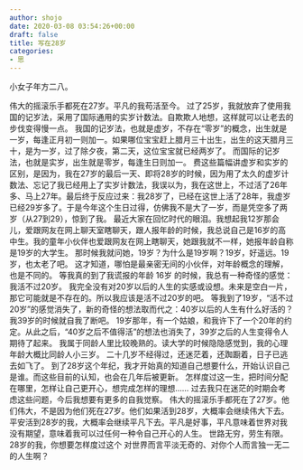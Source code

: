 ```yaml
---
author: shojo
date: 2020-03-08 03:54:26+00:00
draft: false
title: 写在28岁
categories:
- 思
---
```


小女子年方二八。

伟大的摇滚乐手都死在27岁。平凡的我苟活至今。
过了25岁，我就放弃了使用我国的记岁法，采用了国际通用的实岁计数法。自欺欺人地想，这样就可以让老去的步伐变得慢一点。
我国的记岁法，也就是虚岁，不存在“零岁”的概念，出生就是一岁，每逢正月初一则加一。如果哪位宝宝赶上腊月三十出生，出生的这天腊月三十，是为一岁，过了除夕夜，第二天，这位宝宝就已经两岁了。
而国际的记岁法，也就是实岁，出生就是零岁，每逢生日则加一。
费这些篇幅讲虚岁和实岁的区别，是因为，我在27岁的最后一天、即将28岁的时候，因为用了太久的虚岁计数法、忘记了我已经用上了实岁计数法，我误以为，我在这世上，不过活了26年多、马上27年。最后终于反应过来：我28岁了，已经在这世上活了28年，我虚岁已经29岁多了。于是今年这个生日过得，仿佛我不是大了一岁，而是凭空多了两岁（从27到29），惊到了我。
最近大家在回忆时代的眼泪。我想起我12岁那会儿，爱跟网友在网上聊天室瞎聊天，跟人报年龄的时候，我总说自己是16岁的高中生。我的童年小伙伴也爱跟网友在网上瞎聊天，她跟我就不一样，她报年龄自称是19岁的大学生。
那时候我就问她，19岁？为什么是19岁啊？19岁，好遥远。19岁，也太老了吧。
这才知道，哪怕是最亲密无间的小伙伴，对年龄概念的理解，也是不同的。
等我真的到了我谎报的年龄 16岁 的时候，我总有一种奇怪的感觉：我活不过20岁。
我完全没有对20岁以后的人生的实感或设想。未来是空白一片，那它可能就是不存在的。所以我应该是活不过20岁的吧。
等我到了19岁，“活不过20岁”的感觉消失了，新的奇怪的想法取而代之：40岁以后的人生有什么好活的？我39岁的时候就自我了断吧。
19岁那年，有一个姑娘，和我许下了一个20年的约定。从此之后，“40岁之后不值得活”的想法也消失了，39岁之后的人生变得令人期待了起来。
我属于同龄人里比较晚熟的。读大学的时候隐隐感觉到，我的心理年龄大概比同龄人小三岁。
二十几岁不经得过，还迷茫着，还踟蹰着，日子已逃去如飞了。
到了28岁这个年纪，我才开始真的知道自己想要什么，开始认识自己是谁。而这些目前的认知，也会在几年后被更新。
怎样度过这一生，把时间分配在哪里，怎样让自己更开心，想完成怎样的理想…… 过去我只在迷茫的时期会考虑这些问题，今后我想要有更多的自我觉察。
伟大的摇滚乐手都死在了27岁。他们伟大，不是因为他们死在27岁。他们如果活到28岁，大概率会继续伟大下去。
平安活到28岁的我，大概率会继续平凡下去。平凡是好事，平凡意味着世界对我没有期望，意味着我可以过任何一种令自己开心的人生。
世路无穷，劳生有限。28岁的我，你想要怎样度过这个 对世界而言平淡无奇的、对你个人而言独一无二的人生啊？
